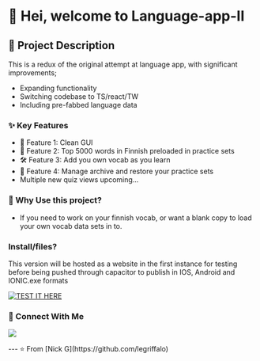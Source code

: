 # 👋 Hei, welcome to Language-app-II

## 📝 Project Description
This is a redux of the original attempt at language app, with significant improvements;

- Expanding functionality
- Switching codebase to TS/react/TW
- Including pre-fabbed language data 

### ✨ Key Features
- 🎯 Feature 1: Clean GUI
- 🔄 Feature 2: Top 5000 words in Finnish preloaded in practice sets
- 🛠️ Feature 3: Add you own vocab as you learn
- 🎯 Feature 4: Manage archive and restore your practice sets
-  Multiple new quiz views upcoming...

### 🎯 Why Use this project?
- If you need to work on your finnish vocab, or want a blank copy to load your own vocab data sets in to.

### Install/files?
This version will be hosted as a website in the first instance for testing before being pushed through capacitor to publish in IOS, Android and IONIC.exe formats
 
[![TEST IT HERE](https://img.shields.io/badge/TEST%20IT%20HERE-FFD700?style=for-the-badge&logoColor=black)](https://github.com/legriffalo/VocabApp/releases/tag/v_0_0_1)

### 🤝 Connect With Me
<p align="left">
<a href="https://www.linkedin.com/in/nick-griffiths-7b139198/">
  <img src="https://img.shields.io/badge/LinkedIn-0077B5?style=for-the-badge&logo=linkedin&logoColor=white"/>
</a>

</p>
---
⭐️ From [Nick G](https://github.com/legriffalo)
